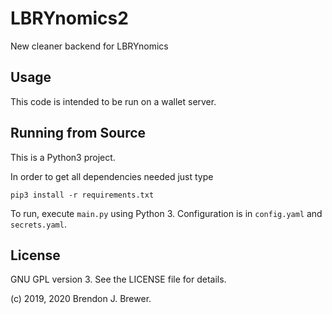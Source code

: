 # LBRYnomics2
New cleaner backend for LBRYnomics

## Usage

This code is intended to be run on a wallet server.

## Running from Source

This is a Python3 project.

In order to get all dependencies needed just type
```
pip3 install -r requirements.txt
```

To run, execute `main.py` using Python 3.
Configuration is in `config.yaml` and `secrets.yaml`.
 
## License

GNU GPL version 3. See the LICENSE file for details.


(c) 2019, 2020 Brendon J. Brewer.
